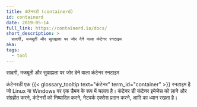 ```yaml
---
title: कंटेनरडी (containerd)
id: containerd
date: 2019-05-14
full_link: https://containerd.io/docs/
short_description: >
  सादगी, मजबूती और सुवाह्यता पर जोर देने वाला कंटेनर रनटाइम
aka:
tags:
  - tool
---
```


सादगी, मजबूती और सुवाह्यता पर जोर देने वाला कंटेनर रनटाइम

<!--more-->

कंटेनरडी एक {{< glossary_tooltip text="कंटेनर" term_id="container" >}} रनटाइम है जो Linux या Windows पर एक डैमन के रूप में चलता है। कंटेनर डी कंटेनर इमेजेस को लाने और संग्रहीत करने, कंटेनरों को निष्पादित करने, नेटवर्क एक्सेस प्रदान करने, आदि का ध्यान रखता है।
